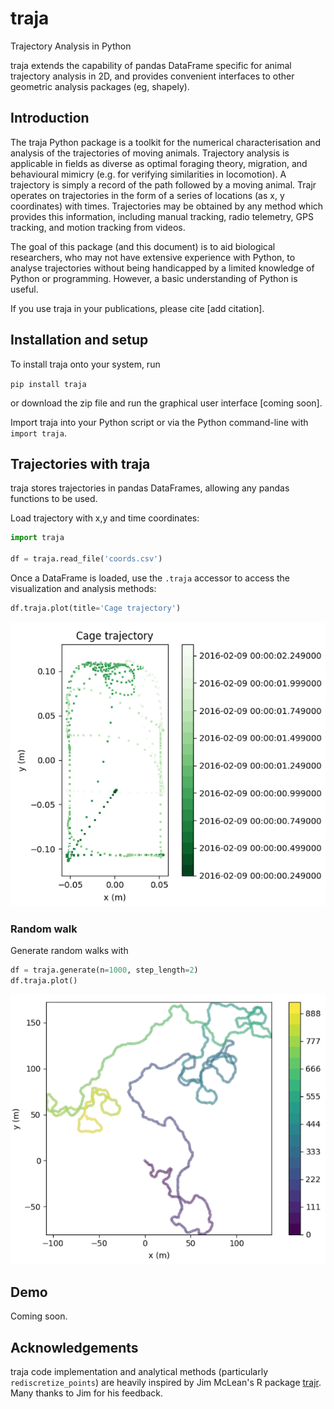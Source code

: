 # traja
Trajectory Analysis in Python

traja extends the capability of pandas DataFrame specific for animal trajectory analysis in 2D, and provides convenient interfaces to other geometric analysis packages (eg, shapely).

## Introduction

The traja Python package is a toolkit for the numerical characterisation and analysis of the trajectories of moving animals. Trajectory analysis is applicable in fields as diverse as optimal foraging theory, migration, and behavioural mimicry (e.g. for verifying similarities in locomotion). A trajectory is simply a record of the path followed by a moving animal. Trajr operates on trajectories in the form of a series of locations (as x, y coordinates) with times. Trajectories may be obtained by any method which provides this information, including manual tracking, radio telemetry, GPS tracking, and motion tracking from videos.

The goal of this package (and this document) is to aid biological researchers, who may not have extensive experience with Python, to analyse trajectories without being handicapped by a limited knowledge of Python or programming. However, a basic understanding of Python is useful.

If you use traja in your publications, please cite [add citation].

## Installation and setup

To install traja onto your system, run

```pip install traja```

or download the zip file and run the graphical user interface [coming soon].

Import traja into your Python script or via the Python command-line with `import traja`.

## Trajectories with traja

traja stores trajectories in pandas DataFrames, allowing any pandas functions to be used.

Load trajectory with x,y and time coordinates:

```python
import traja

df = traja.read_file('coords.csv')
```

Once a DataFrame is loaded, use the `.traja` accessor to access the visualization and analysis methods:

```python
df.traja.plot(title='Cage trajectory')
```

![dvc_screenshot](dvc_screenshot.png)

### Random walk

Generate random walks with

```python
df = traja.generate(n=1000, step_length=2)
df.traja.plot()

```

![walk_screenshot.png](walk_screenshot.png)

## Demo

Coming soon.

## Acknowledgements

traja code implementation and analytical methods (particularly `rediscretize_points`) are heavily inspired by Jim McLean's R package [trajr](https://github.com/JimMcL/trajr). Many thanks to Jim for his feedback. 
